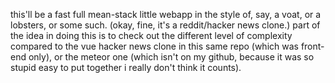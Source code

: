 this'll be a fast full mean-stack little webapp in the style of, say, a voat, or a lobsters, or some such.  (okay, fine,
it's a reddit/hacker news clone.)  part of the idea in doing this is to check out the different level of complexity
compared to the vue hacker news clone in this same repo (which was front-end only), or the meteor one (which isn't on my
github, because it was so stupid easy to put together i really don't think it counts).

